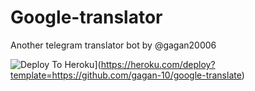 # Google-translator
Another telegram translator bot by @gagan20006


![Deploy To Heroku](https://www.herokucdn.com/deploy/button.svg)](https://heroku.com/deploy?template=https://github.com/gagan-10/google-translate)
